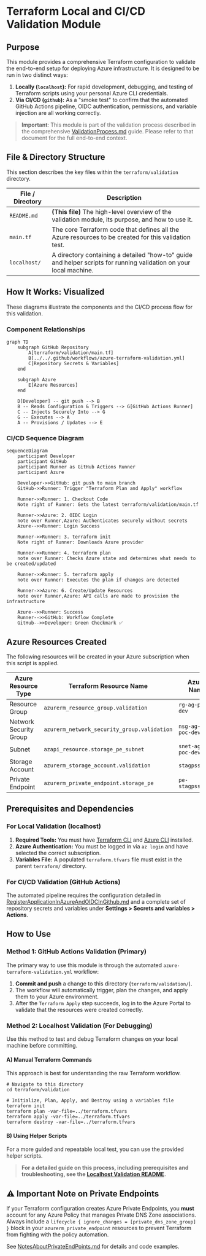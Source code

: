 # Terraform Local and CI/CD Validation Module

## Purpose

This module provides a comprehensive Terraform configuration to validate the end-to-end setup for deploying Azure infrastructure. It is designed to be run in two distinct ways:

1.  **Locally (`localhost`):** For rapid development, debugging, and testing of Terraform scripts using your personal Azure CLI credentials.
2.  **Via CI/CD (`github`):** As a "smoke test" to confirm that the automated GitHub Actions pipeline, OIDC authentication, permissions, and variable injection are all working correctly.

> **Important**: This module is part of the validation process described in the comprehensive [ValidationProcess.md](../../OneTimeActivities/ValidationProcess.md) guide. Please refer to that document for the full end-to-end context.

## File & Directory Structure

This section describes the key files within the `terraform/validation` directory.

| File / Directory      | Description                                                                                             |
|-----------------------|---------------------------------------------------------------------------------------------------------|
| `README.md`           | **(This file)** The high-level overview of the validation module, its purpose, and how to use it.         |
| `main.tf`             | The core Terraform code that defines all the Azure resources to be created for this validation test.    |
| `localhost/`          | A directory containing a detailed "how-to" guide and helper scripts for running validation on your local machine. |

## How It Works: Visualized

These diagrams illustrate the components and the CI/CD process flow for this validation.

### Component Relationships

```mermaid
graph TD
    subgraph GitHub Repository
        A[terraform/validation/main.tf]
        B[../../.github/workflows/azure-terraform-validation.yml]
        C[Repository Secrets & Variables]
    end

    subgraph Azure
        E[Azure Resources]
    end

    D[Developer] -- git push --> B
    B -- Reads Configuration & Triggers --> G[GitHub Actions Runner]
    C -- Injects Securely Into --> G
    G -- Executes --> A
    A -- Provisions / Updates --> E
```

### CI/CD Sequence Diagram

```mermaid
sequenceDiagram
    participant Developer
    participant GitHub
    participant Runner as GitHub Actions Runner
    participant Azure

    Developer->>GitHub: git push to main branch
    GitHub->>Runner: Trigger "Terraform Plan and Apply" workflow

    Runner->>Runner: 1. Checkout Code
    Note right of Runner: Gets the latest terraform/validation/main.tf

    Runner->>Azure: 2. OIDC Login
    note over Runner,Azure: Authenticates securely without secrets
    Azure-->>Runner: Login Success

    Runner->>Runner: 3. terraform init
    Note right of Runner: Downloads Azure provider

    Runner->>Runner: 4. terraform plan
    note over Runner: Checks Azure state and determines what needs to be created/updated

    Runner->>Runner: 5. terraform apply
    note over Runner: Executes the plan if changes are detected

    Runner->>Azure: 6. Create/Update Resources
    note over Runner,Azure: API calls are made to provision the infrastructure

    Azure-->>Runner: Success
    Runner-->>GitHub: Workflow Complete
    GitHub-->>Developer: Green Checkmark ✅
```

## Azure Resources Created

The following resources will be created in your Azure subscription when this script is applied.

| Azure Resource Type          | Terraform Resource Name                 | Azure Resource Name (Pattern)                     |
|------------------------------|-----------------------------------------|---------------------------------------------------|
| Resource Group               | `azurerm_resource_group.validation`       | `rg-ag-pssg-azure-poc-dev`                          |
| Network Security Group       | `azurerm_network_security_group.validation` | `nsg-ag-pssg-azure-poc-dev-01`                      |
| Subnet                       | `azapi_resource.storage_pe_subnet`        | `snet-ag-pssg-azure-poc-dev-storage-pe`             |
| Storage Account              | `azurerm_storage_account.validation`      | `stagpssgazurepocdev01`                             |
| Private Endpoint             | `azurerm_private_endpoint.storage_pe`     | `pe-stagpssgazurepocdev01`                          |

## Prerequisites and Dependencies

### For Local Validation (localhost)
1.  **Required Tools:** You must have [Terraform CLI](https://developer.hashicorp.com/terraform/downloads) and [Azure CLI](https://docs.microsoft.com/en-us/cli/azure/install-azure-cli) installed.
2.  **Azure Authentication:** You must be logged in via `az login` and have selected the correct subscription.
3.  **Variables File:** A populated `terraform.tfvars` file must exist in the parent `terraform/` directory.

### For CI/CD Validation (GitHub Actions)
The automated pipeline requires the configuration detailed in [RegisterApplicationInAzureAndOIDCInGithub.md](../../OneTimeActivities/RegisterApplicationInAzureAndOIDCInGithub.md) and a complete set of repository secrets and variables under **Settings > Secrets and variables > Actions**.

## How to Use

### Method 1: GitHub Actions Validation (Primary)
The primary way to use this module is through the automated `azure-terraform-validation.yml` workflow:
1.  **Commit and push** a change to this directory (`terraform/validation/`).
2.  The workflow will automatically trigger, plan the changes, and apply them to your Azure environment.
3.  After the `Terraform Apply` step succeeds, log in to the Azure Portal to validate that the resources were created correctly.

### Method 2: Localhost Validation (For Debugging)
Use this method to test and debug Terraform changes on your local machine before committing.

#### A) Manual Terraform Commands
This approach is best for understanding the raw Terraform workflow.
```shell
# Navigate to this directory
cd terraform/validation

# Initialize, Plan, Apply, and Destroy using a variables file
terraform init
terraform plan -var-file=../terraform.tfvars
terraform apply -var-file=../terraform.tfvars
terraform destroy -var-file=../terraform.tfvars
```

#### B) Using Helper Scripts
For a more guided and repeatable local test, you can use the provided helper scripts.
> **For a detailed guide on this process, including prerequisites and troubleshooting, see the [Localhost Validation README](./localhost/README.md).**

## ⚠️ Important Note on Private Endpoints
If your Terraform configuration creates Azure Private Endpoints, you **must** account for any Azure Policy that manages Private DNS Zone associations. Always include a `lifecycle { ignore_changes = [private_dns_zone_group] }` block in your `azurerm_private_endpoint` resources to prevent Terraform from fighting with the policy automation.

See [NotesAboutPrivateEndPoints.md](../modules/networking/private-endpoint/NotesAboutPrivateEndPoints.md) for details and code examples.